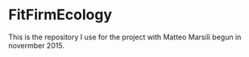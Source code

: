 # FitFirmEcology
This is the repository I use for the project with Matteo Marsili begun in novermber 2015.
